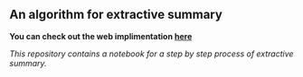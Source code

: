 ## An algorithm for extractive summary

**You can check out the web implimentation [here](https://texurator.herokuapp.com)**

*This repository contains a notebook for a step by step process of extractive summary.*
